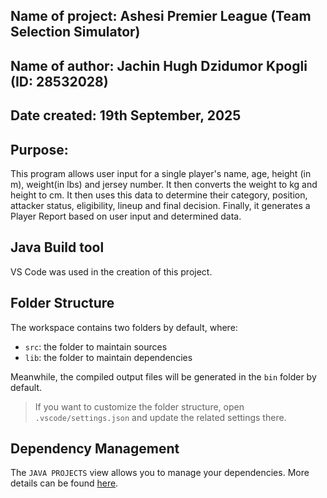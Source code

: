## Name of project: Ashesi Premier League (Team Selection Simulator)

## Name of author: Jachin Hugh Dzidumor Kpogli (ID: 28532028)

##  Date created: 19th September, 2025

## Purpose: 
This program allows user input for a single player's name, age, height (in m),
weight(in lbs) and jersey number. It then converts the weight to kg and height to 
cm. It then uses this data to determine their category, position, attacker status, eligibility,
lineup and final decision. Finally, it generates a Player Report based on user input and determined data.

## Java Build tool
VS Code was used in the creation of this project.

## Folder Structure

The workspace contains two folders by default, where:

- `src`: the folder to maintain sources
- `lib`: the folder to maintain dependencies

Meanwhile, the compiled output files will be generated in the `bin` folder by default.

> If you want to customize the folder structure, open `.vscode/settings.json` and update the related settings there.

## Dependency Management

The `JAVA PROJECTS` view allows you to manage your dependencies. More details can be found [here](https://github.com/microsoft/vscode-java-dependency#manage-dependencies).
